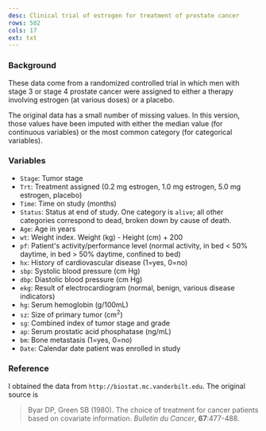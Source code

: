 ```yaml
---
desc: Clinical trial of estrogen for treatment of prostate cancer
rows: 502
cols: 17
ext: txt
---
```


### Background

These data come from a randomized controlled trial in which men with stage 3 or stage 4 prostate cancer were assigned to either a therapy involving estrogen (at various doses) or a placebo.

The original data has a small number of missing values.  In this version, those values have been imputed with either the median value (for continuous variables) or the most common category (for categorical variables).

### Variables

* `Stage`: Tumor stage
* `Trt`: Treatment assigned (0.2 mg estrogen, 1.0 mg estrogen, 5.0 mg estrogen, placebo)
* `Time`: Time on study (months)
* `Status`: Status at end of study.  One category is `alive`; all other categories correspond to dead, broken down by cause of death.
* `Age`: Age in years
* `wt`: Weight index.  Weight (kg) - Height (cm) + 200
* `pf`: Patient's activity/performance level (normal activity, in bed < 50% daytime, in bed > 50% daytime, confined to bed)
* `hx`: History of cardiovascular disease (1=yes, 0=no)
* `sbp`: Systolic blood pressure (cm Hg)
* `dbp`: Diastolic blood pressure (cm Hg)
* `ekg`: Result of electrocardiogram (normal, benign, various disease indicators)
* `hg`: Serum hemoglobin (g/100mL)
* `sz`: Size of primary tumor (cm<sup>2</sup>)
* `sg`: Combined index of tumor stage and grade
* `ap`: Serum prostatic acid phosphatase (ng/mL)
* `bm`: Bone metastasis (1=yes, 0=no)
* `Date`: Calendar date patient was enrolled in study

### Reference

I obtained the data from `http://biostat.mc.vanderbilt.edu`.  The original source is

> Byar DP, Green SB (1980). The choice of treatment for cancer patients based on covariate information.  *Bulletin du Cancer*, **67**:477-488.
